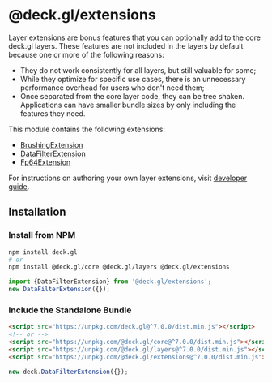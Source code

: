 # @deck.gl/extensions

Layer extensions are bonus features that you can optionally add to the core deck.gl layers. These features are not included in the layers by default because one or more of the following reasons:

- They do not work consistently for all layers, but still valuable for some;
- While they optimize for specific use cases, there is an unnecessary performance overhead for users who don't need them;
- Once separated from the core layer code, they can be tree shaken. Applications can have smaller bundle sizes by only including the features they need.

This module contains the following extensions:

- [BrushingExtension](/docs/api-reference/extensions/brushing-extension.md)
- [DataFilterExtension](/docs/api-reference/extensions/data-filter-extension.md)
- [Fp64Extension](/docs/api-reference/extensions/fp64-extension.md)

For instructions on authoring your own layer extensions, visit [developer guide](/docs/developer-guide/custom-layers/layer-extensions.md).


## Installation

### Install from NPM

```bash
npm install deck.gl
# or
npm install @deck.gl/core @deck.gl/layers @deck.gl/extensions
```

```js
import {DataFilterExtension} from '@deck.gl/extensions';
new DataFilterExtension({});
```

### Include the Standalone Bundle

```html
<script src="https://unpkg.com/deck.gl@^7.0.0/dist.min.js"></script>
<!-- or -->
<script src="https://unpkg.com/@deck.gl/core@^7.0.0/dist.min.js"></script>
<script src="https://unpkg.com/@deck.gl/layers@^7.0.0/dist.min.js"></script>
<script src="https://unpkg.com/@deck.gl/extensions@^7.0.0/dist.min.js"></script>
```

```js
new deck.DataFilterExtension({});
```

